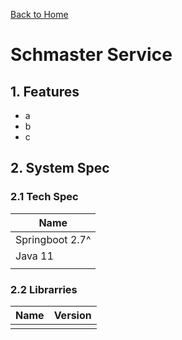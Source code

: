 [Back to Home](https://github.com/springboot-microservices-project/)

# Schmaster Service

## 1. Features
- a
- b
- c


## 2. System Spec

### 2.1 Tech Spec
| Name  |
|----|
| Springboot 2.7^  |
| Java 11 |
|  |


### 2.2 Librarries

| Name  | Version | 
|----|----|
| | |
